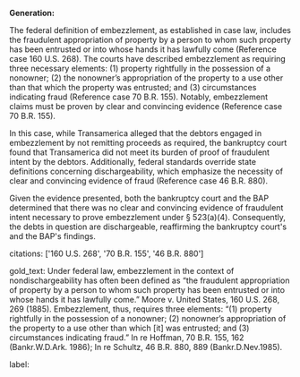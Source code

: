 **Generation:**

The federal definition of embezzlement, as established in case law, includes the fraudulent appropriation of property by a person to whom such property has been entrusted or into whose hands it has lawfully come (Reference case 160 U.S. 268). The courts have described embezzlement as requiring three necessary elements: (1) property rightfully in the possession of a nonowner; (2) the nonowner’s appropriation of the property to a use other than that which the property was entrusted; and (3) circumstances indicating fraud (Reference case 70 B.R. 155). Notably, embezzlement claims must be proven by clear and convincing evidence (Reference case 70 B.R. 155).

In this case, while Transamerica alleged that the debtors engaged in embezzlement by not remitting proceeds as required, the bankruptcy court found that Transamerica did not meet its burden of proof of fraudulent intent by the debtors. Additionally, federal standards override state definitions concerning dischargeability, which emphasize the necessity of clear and convincing evidence of fraud (Reference case 46 B.R. 880).

Given the evidence presented, both the bankruptcy court and the BAP determined that there was no clear and convincing evidence of fraudulent intent necessary to prove embezzlement under § 523(a)(4). Consequently, the debts in question are dischargeable, reaffirming the bankruptcy court's and the BAP's findings.

citations: ['160 U.S. 268', '70 B.R. 155', '46 B.R. 880']

gold_text: Under federal law, embezzlement in the context of nondischargeability has often been defined as “the fraudulent appropriation of property by a person to whom such property has been entrusted or into whose hands it has lawfully come.” Moore v. United States, 160 U.S. 268, 269 (1885). Embezzlement, thus, requires three elements: “(1) property rightfully in the possession of a nonowner; (2) nonowner’s appropriation of the property to a use other than which [it] was entrusted; and (3) circumstances indicating fraud.” In re Hoffman, 70 B.R. 155, 162 (Bankr.W.D.Ark. 1986); In re Schultz, 46 B.R. 880, 889 (Bankr.D.Nev.1985).

label: 